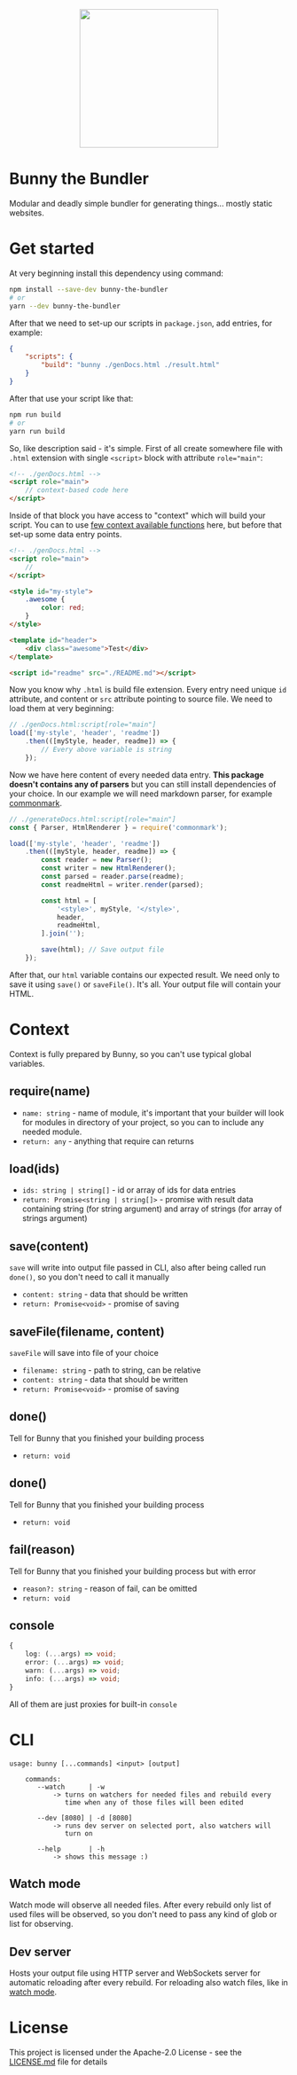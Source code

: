 <center><img src="./bunnyLogo.png" width="250px" /></center>

# Bunny the Bundler

Modular and deadly simple bundler for generating things... mostly static websites.

[//]: # (--docs--)

# Get started

At very beginning install this dependency using command:

```bash
npm install --save-dev bunny-the-bundler
# or
yarn --dev bunny-the-bundler
```

After that we need to set-up our scripts in `package.json`, add entries, for example:

```json
{
    "scripts": {
        "build": "bunny ./genDocs.html ./result.html"
    }
}
```

After that use your script like that:

```bash
npm run build
# or
yarn run build
```

So, like description said - it's simple. First of all create somewhere file with `.html` extension with single `<script>` block with attribute `role="main"`:

```html
<!-- ./genDocs.html -->
<script role="main">
    // context-based code here
</script>
```

Inside of that block you have access to "context" which will build your script. You can to use [few context available functions](#context) here, but before that set-up some data entry points.

```html
<!-- ./genDocs.html -->
<script role="main">
    //
</script>

<style id="my-style">
    .awesome {
        color: red;
    }
</style>

<template id="header">
    <div class="awesome">Test</div>
</template>

<script id="readme" src="./README.md"></script>
```

Now you know why `.html` is build file extension. Every entry need unique `id` attribute, and content or `src` attribute pointing to source file. We need to load them at very beginning:

```javascript
// ./genDocs.html:script[role="main"]
load(['my-style', 'header', 'readme'])
    .then(([myStyle, header, readme]) => {
        // Every above variable is string
    });
```

Now we have here content of every needed data entry. **This package doesn't contains any of parsers** but you can still install dependencies of your choice. In our example we will need markdown parser, for example [commonmark](https://www.npmjs.com/package/commonmark).

```javascript
// ./generateDocs.html:script[role="main"]
const { Parser, HtmlRenderer } = require('commonmark');

load(['my-style', 'header', 'readme'])
    .then(([myStyle, header, readme]) => {
        const reader = new Parser();
        const writer = new HtmlRenderer();
        const parsed = reader.parse(readme);
        const readmeHtml = writer.render(parsed);

        const html = [
            '<style>', myStyle, '</style>',
            header,
            readmeHtml,
        ].join('');

        save(html); // Save output file
    });
```

After that, our `html` variable contains our expected result. We need only to save it using `save()` or `saveFile()`. It's all. Your output file will contain your HTML.

# Context

Context is fully prepared by Bunny, so you can't use typical global variables.

## require(name)

- `name: string` - name of module, it's important that your builder will look for modules in directory of your project, so you can to include any needed module.
- `return: any` - anything that require can returns

## load(ids)

- `ids: string | string[]` - id or array of ids for data entries
- `return: Promise<string | string[]>` - promise with result data containing string (for string argument) and array of strings (for array of strings argument)

## save(content)

`save` will write into output file passed in CLI, also after being called run `done()`, so you don't need to call it manually

- `content: string` - data that should be written
- `return: Promise<void>` - promise of saving

## saveFile(filename, content)

`saveFile` will save into file of your choice

- `filename: string` - path to string, can be relative
- `content: string` - data that should be written
- `return: Promise<void>` - promise of saving

## done()

Tell for Bunny that you finished your building process

- `return: void`

## done()

Tell for Bunny that you finished your building process

- `return: void`

## fail(reason)

Tell for Bunny that you finished your building process but with error

- `reason?: string` - reason of fail, can be omitted
- `return: void`

## console

```typescript
{
    log: (...args) => void;
    error: (...args) => void;
    warn: (...args) => void;
    info: (...args) => void;
}
```

All of them are just proxies for built-in `console`

# CLI

```
usage: bunny [...commands] <input> [output]

    commands:
       --watch      | -w
           -> turns on watchers for needed files and rebuild every
              time when any of those files will been edited

       --dev [8080] | -d [8080]
           -> runs dev server on selected port, also watchers will
              turn on

       --help       | -h
           -> shows this message :)
```

## Watch mode

Watch mode will observe all needed files. After every rebuild only list of used files will be observed, so you don't need to pass any kind of glob or list for observing.

## Dev server

Hosts your output file using HTTP server and WebSockets server for automatic reloading after every rebuild. For reloading also watch files, like in [watch mode](#watch-mode).

# License

This project is licensed under the Apache-2.0 License - see the [LICENSE.md](LICENSE.md) file for details